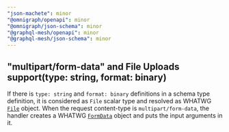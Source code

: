 ```yaml
---
"json-machete": minor
"@omnigraph/openapi": minor
"@omnigraph/json-schema": minor
"@graphql-mesh/openapi": minor
"@graphql-mesh/json-schema": minor
---
```


## "multipart/form-data" and File Uploads support(type: string, format: binary)
If there is `type: string` and `format: binary` definitions in a schema type definition, it is considered as `File` scalar type and resolved as WHATWG [`File`](https://developer.mozilla.org/en-US/docs/Web/API/File) object.
When the request content-type is `multipart/form-data`, the handler creates a WHATWG [`FormData`](https://developer.mozilla.org/en-US/docs/Web/API/File) object and puts the input arguments in it.
